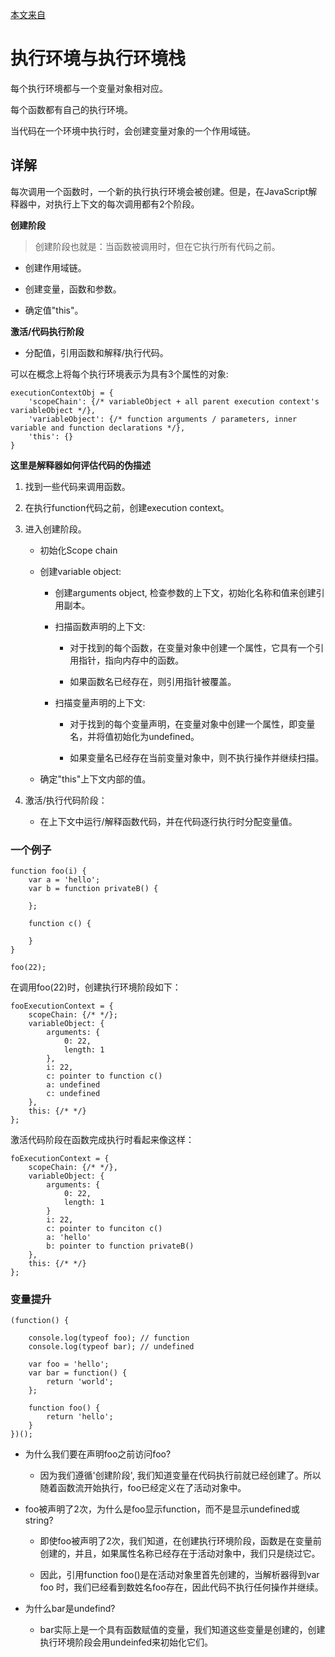 [本文来自](http://davidshariff.com/blog/what-is-the-execution-context-in-javascript/#)

# 执行环境与执行环境栈

每个执行环境都与一个变量对象相对应。

每个函数都有自己的执行环境。

当代码在一个环境中执行时，会创建变量对象的一个作用域链。


## 详解


每次调用一个函数时，一个新的执行执行环境会被创建。但是，在JavaScript解释器中，对执行上下文的每次调用都有2个阶段。

**创建阶段**

> 创建阶段也就是：当函数被调用时，但在它执行所有代码之前。 

* 创建作用域链。

* 创建变量，函数和参数。

* 确定值"this"。

**激活/代码执行阶段**

* 分配值，引用函数和解释/执行代码。

可以在概念上将每个执行环境表示为具有3个属性的对象:

```
executionContextObj = {
	'scopeChain': {/* variableObject + all parent execution context's variableObject */},
	'variableObject': {/* function arguments / parameters, inner variable and function declarations */},
	'this': {}
}
```

**这里是解释器如何评估代码的伪描述**

1. 找到一些代码来调用函数。

2. 在执行function代码之前，创建execution context。

3. 进入创建阶段。

	* 初始化Scope chain

	* 创建variable object:
		
		* 创建arguments object, 检查参数的上下文，初始化名称和值来创建引用副本。

		* 扫描函数声明的上下文:

			* 对于找到的每个函数，在变量对象中创建一个属性，它具有一个引用指针，指向内存中的函数。

			* 如果函数名已经存在，则引用指针被覆盖。

		* 扫描变量声明的上下文:

			* 对于找到的每个变量声明，在变量对象中创建一个属性，即变量名，并将值初始化为undefined。

			* 如果变量名已经存在当前变量对象中，则不执行操作并继续扫描。

	* 确定"this"上下文内部的值。

4. 激活/执行代码阶段：

	* 在上下文中运行/解释函数代码，并在代码逐行执行时分配变量值。

### 一个例子

```
function foo(i) {
	var a = 'hello';
	var b = function privateB() {

	};

	function c() {

	}
}

foo(22);
```

在调用foo(22)时，创建执行环境阶段如下：

```
fooExecutionContext = {
	scopeChain: {/* */};
	variableObject: {
		arguments: {
			0: 22,
			length: 1
		},
		i: 22,
		c: pointer to function c()
		a: undefined
		c: undefined
	},
	this: {/* */}
};
```

激活代码阶段在函数完成执行时看起来像这样：

```
foExecutionContext = {
	scopeChain: {/* */},
	variableObject: {
		arguments: {
			0: 22,
			length: 1
		}
		i: 22,
		c: pointer to funciton c()
		a: 'hello'
		b: pointer to function privateB()
	},
	this: {/* */}
};
```

### 变量提升 

```
(function() {
	
	console.log(typeof foo); // function
	console.log(typeof bar); // undefined

	var foo = 'hello';
	var bar = function() {
		return 'world';
	};

	function foo() {
		return 'hello';
	}
})();
```

* 为什么我们要在声明foo之前访问foo?
	
	* 因为我们遵循'创建阶段', 我们知道变量在代码执行前就已经创建了。所以随着函数流开始执行，foo已经定义在了活动对象中。

* foo被声明了2次，为什么是foo显示function，而不是显示undefined或string?

	* 即使foo被声明了2次，我们知道，在创建执行环境阶段，函数是在变量前创建的，并且，如果属性名称已经存在于活动对象中，我们只是绕过它。

	* 因此，引用function foo()是在活动对象里首先创建的，当解析器得到var foo 时，我们已经看到数姓名foo存在，因此代码不执行任何操作并继续。

* 为什么bar是undefind?

	* bar实际上是一个具有函数赋值的变量，我们知道这些变量是创建的，创建执行环境阶段会用undeinfed来初始化它们。
	
